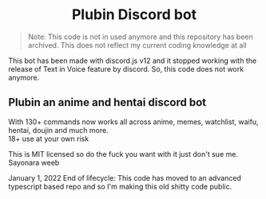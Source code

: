 <center><h1>Plubin Discord bot</h1></center>  
  
> Note: This code is not in used anymore and this repository has been archived. This does not reflect my current coding knowledge at all  
  
  
This bot has been made with discord.js v12 and it stopped working with the release of Text in Voice feature by discord. So, this code does not work anymore.  
  
## Plubin an anime and hentai discord bot  
With 130+ commands now works all across anime, memes, watchlist, waifu, hentai, doujin and much more.  
18+ use at your own risk  
  
  
  
  
This is MIT licensed so do the fuck you want with it just don't sue me.  
Sayonara weeb  
  
  
  
January 1, 2022 End of lifecycle: This code has moved to an advanced typescript based repo and so I'm making this old shitty code public.  
